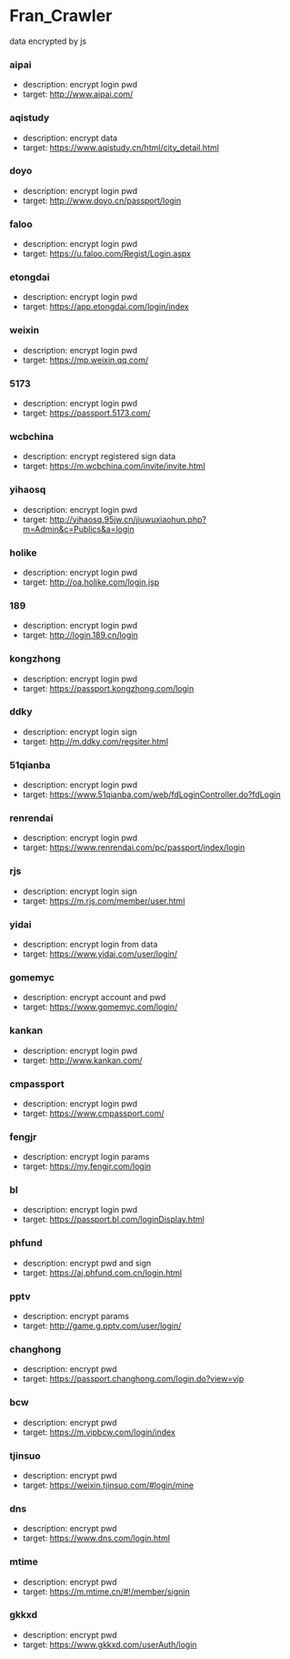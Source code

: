 # Fran_Crawler
data encrypted by js

### aipai
- description: encrypt login pwd
- target: http://www.aipai.com/

### aqistudy
- description: encrypt data
- target: https://www.aqistudy.cn/html/city_detail.html

### doyo
- description: encrypt login pwd
- target: http://www.doyo.cn/passport/login

### faloo
- description: encrypt login pwd
- target: https://u.faloo.com/Regist/Login.aspx

### etongdai
- description: encrypt login pwd
- target: https://app.etongdai.com/login/index

### weixin
- description: encrypt login pwd
- target: https://mp.weixin.qq.com/

### 5173
- description: encrypt login pwd
- target: https://passport.5173.com/

### wcbchina
- description: encrypt registered sign data
- target: https://m.wcbchina.com/invite/invite.html

### yihaosq
- description: encrypt login pwd
- target: http://yihaosq.95jw.cn/jiuwuxiaohun.php?m=Admin&c=Publics&a=login

### holike
- description: encrypt login pwd
- target: http://oa.holike.com/login.jsp

### 189
- description: encrypt login pwd
- target: http://login.189.cn/login

### kongzhong
- description: encrypt login pwd
- target: https://passport.kongzhong.com/login

### ddky
- description: encrypt login sign
- target: http://m.ddky.com/regsiter.html

### 51qianba
- description: encrypt login pwd
- target: https://www.51qianba.com/web/fdLoginController.do?fdLogin

### renrendai
- description: encrypt login pwd
- target: https://www.renrendai.com/pc/passport/index/login

### rjs
- description: encrypt login sign
- target: https://m.rjs.com/member/user.html

### yidai
- description: encrypt login from data
- target: https://www.yidai.com/user/login/

### gomemyc
- description: encrypt account and pwd
- target: https://www.gomemyc.com/login/

### kankan
- description: encrypt login pwd
- target: http://www.kankan.com/

### cmpassport
- description: encrypt login pwd
- target: https://www.cmpassport.com/

### fengjr
- description: encrypt login params
- target: https://my.fengjr.com/login

### bl
- description: encrypt login pwd
- target: https://passport.bl.com/loginDisplay.html

### phfund
- description: encrypt pwd and sign
- target: https://aj.phfund.com.cn/login.html

### pptv
- description: encrypt params
- target: http://game.g.pptv.com/user/login/

### changhong
- description: encrypt pwd
- target: https://passport.changhong.com/login.do?view=vip

### bcw
- description: encrypt pwd
- target: https://m.vipbcw.com/login/index

### tjinsuo
- description: encrypt pwd
- target: https://weixin.tjinsuo.com/#login/mine

### dns
- description: encrypt pwd
- target: https://www.dns.com/login.html

### mtime
- description: encrypt pwd
- target: https://m.mtime.cn/#!/member/signin

### gkkxd
- description: encrypt pwd
- target: https://www.gkkxd.com/userAuth/login